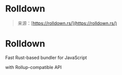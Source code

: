 <!--yml
category: 未分类
date: 2024-05-27 14:44:28
-->

# Rolldown

> 来源：[https://rolldown.rs/](https://rolldown.rs/)

# Rolldown

Fast Rust-based bundler for JavaScript

with Rollup-compatible API